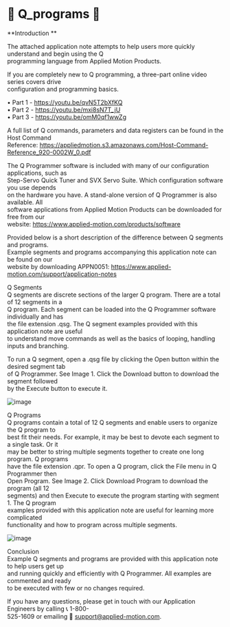 # 🌟 Q_programs 🌟


**Introduction ** 

The attached application note attempts to help users more quickly understand and begin using the Q  
programming language from Applied Motion Products.  

If you are completely new to Q programming, a three-part online video series covers drive  
configuration and programming basics.  

• Part 1 - https://youtu.be/qvN5T2bXfKQ  
• Part 2 - https://youtu.be/mxi8sN7T_jU  
• Part 3 - https://youtu.be/omM0qf1wwZg  

A full list of Q commands, parameters and data registers can be found in the Host Command  
Reference: https://appliedmotion.s3.amazonaws.com/Host-Command-Reference_920-0002W_0.pdf

The Q Programmer software is included with many of our configuration applications, such as  
Step-Servo Quick Tuner and SVX Servo Suite. Which configuration software you use depends  
on the hardware you have. A stand-alone version of Q Programmer is also available. All  
software applications from Applied Motion Products can be downloaded for free from our  
website: https://www.applied-motion.com/products/software  

Provided below is a short description of the difference between Q segments and programs.  
Example segments and programs accompanying this application note can be found on our  
website by downloading APPN0051: https://www.applied-motion.com/support/application-notes  

Q Segments  
Q segments are discrete sections of the larger Q program. There are a total of 12 segments in a  
Q program. Each segment can be loaded into the Q Programmer software individually and has  
the file extension .qsg. The Q segment examples provided with this application note are useful  
to understand move commands as well as the basics of looping, handling inputs and branching.  

To run a Q segment, open a .qsg file by clicking the Open button within the desired segment tab  
of Q Programmer. See Image 1. Click the Download button to download the segment followed  
by the Execute button to execute it.  

![image](https://github.com/user-attachments/assets/13bab925-2458-4677-860a-6b43886a6f35)


Q Programs  
Q programs contain a total of 12 Q segments and enable users to organize the Q program to  
best fit their needs. For example, it may be best to devote each segment to a single task. Or it  
may be better to string multiple segments together to create one long program. Q programs  
have the file extension .qpr. To open a Q program, click the File menu in Q Programmer then  
Open Program. See Image 2. Click Download Program to download the program (all 12  
segments) and then Execute to execute the program starting with segment 1. The Q program  
examples provided with this application note are useful for learning more complicated  
functionality and how to program across multiple segments.  

![image](https://github.com/user-attachments/assets/572c4e51-583d-460d-802e-5c16229969e6)


Conclusion  
Example Q segments and programs are provided with this application note to help users get up  
and running quickly and efficiently with Q Programmer. All examples are commented and ready  
to be executed with few or no changes required.

If you have any questions, please get in touch with our Application Engineers by calling 📞 1-800-  
525-1609 or emailing 📧 support@applied-motion.com.  


